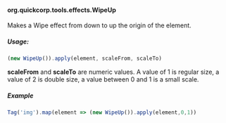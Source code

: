 #### org.quickcorp.tools.effects.WipeUp

Makes a Wipe effect from down to up the origin of the element.

##### Usage:
```javascript
(new WipeUp()).apply(element, scaleFrom, scaleTo)
```

**scaleFrom** and **scaleTo** are numeric values.
A value of 1 is regular size, a value of 2 is double size, a value between 0 and 1 is a small scale.

##### Example

```javascript
Tag('img').map(element => (new WipeUp()).apply(element,0,1))
```
